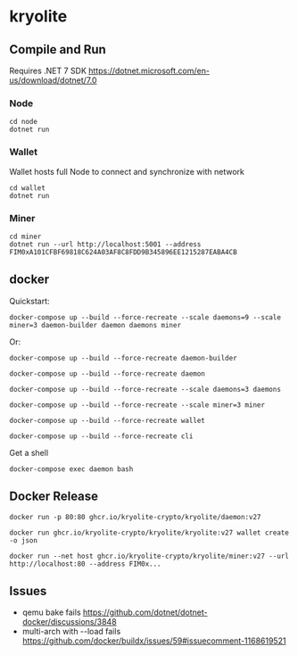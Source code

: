 # kryolite

## Compile and Run

Requires .NET 7 SDK
<https://dotnet.microsoft.com/en-us/download/dotnet/7.0>

### Node

```console
cd node
dotnet run
```

### Wallet

Wallet hosts full Node to connect and synchronize with network

```console
cd wallet
dotnet run
```

### Miner

```console
cd miner
dotnet run --url http://localhost:5001 --address FIM0xA101CFBF69818C624A03AF8C8FDD9B345896EE1215287EABA4CB
```

## docker

Quickstart:

```console
docker-compose up --build --force-recreate --scale daemons=9 --scale miner=3 daemon-builder daemon daemons miner
```

Or:

```console
docker-compose up --build --force-recreate daemon-builder
```

```console
docker-compose up --build --force-recreate daemon
```

```console
docker-compose up --build --force-recreate --scale daemons=3 daemons
```

```console
docker-compose up --build --force-recreate --scale miner=3 miner
```

```console
docker-compose up --build --force-recreate wallet
```

```console
docker-compose up --build --force-recreate cli
```

Get a shell

```console
docker-compose exec daemon bash
```

## Docker Release

```console
docker run -p 80:80 ghcr.io/kryolite-crypto/kryolite/daemon:v27
```

```console
docker run ghcr.io/kryolite-crypto/kryolite/kryolite:v27 wallet create -o json
```

```console
docker run --net host ghcr.io/kryolite-crypto/kryolite/miner:v27 --url http://localhost:80 --address FIM0x...
```

## Issues

- qemu bake fails <https://github.com/dotnet/dotnet-docker/discussions/3848>
- multi-arch with --load fails <https://github.com/docker/buildx/issues/59#issuecomment-1168619521>
